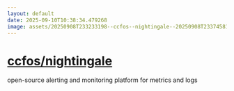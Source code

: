 ```yaml
---
layout: default
date: 2025-09-10T10:38:34.479268
image: assets/20250908T233233198--ccfos--nightingale--20250908T233745816--cropped.png
---
```


# [ccfos/nightingale](https://github.com/ccfos/nightingale)

open-source alerting and monitoring platform for metrics and logs
